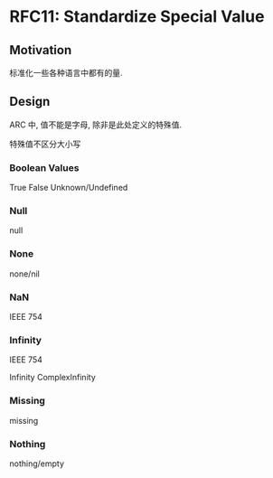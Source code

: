 RFC11: Standardize Special Value
================================

## Motivation

标准化一些各种语言中都有的量.


## Design

ARC 中, 值不能是字母, 除非是此处定义的特殊值.

特殊值不区分大小写

### Boolean Values
True
False
Unknown/Undefined

### Null

null

### None
none/nil

### NaN
IEEE 754

### Infinity
IEEE 754

Infinity
ComplexInfinity


### Missing
missing

### Nothing
nothing/empty
